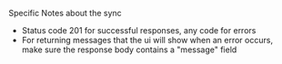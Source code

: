 Specific Notes about the sync  
- Status code 201 for successful responses, any code for errors
- For returning messages that the ui will show when an error occurs, make sure the response body contains a "message" field